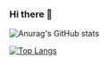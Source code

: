 ### Hi there 👋

<!--
**JunesWorld/JunesWorld** is a ✨ _special_ ✨ repository because its `README.md` (this file) appears on your GitHub profile.

Here are some ideas to get you started:

- 🔭 I’m currently working on ...
- 🌱 I’m currently learning ...
- 👯 I’m looking to collaborate on ...
- 🤔 I’m looking for help with ...
- 💬 Ask me about ...
- 📫 How to reach me: ...
- 😄 Pronouns: ...
- ⚡ Fun fact: ...
-->


![Anurag's GitHub stats](https://github-readme-stats.vercel.app/api?username=JunesWorld&show_icons=true&theme=great-gatsby )

[![Top Langs](https://github-readme-stats.vercel.app/api/top-langs/?username=JunesWorld&layout=compact)](https://github.com/anuraghazra/github-readme-stats)
